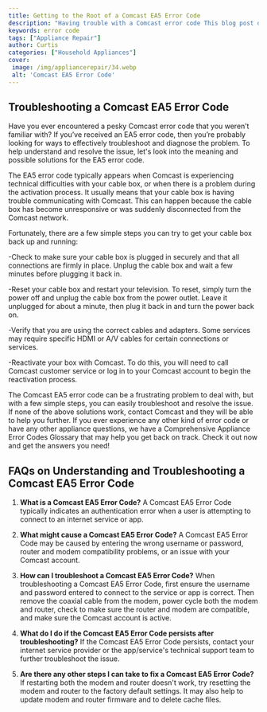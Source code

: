 ```yaml
---
title: Getting to the Root of a Comcast EA5 Error Code
description: "Having trouble with a Comcast error code This blog post dives deep into the root cause of EA5 error codes and explains the simple steps you can take to resolve the issue"
keywords: error code
tags: ["Appliance Repair"]
author: Curtis
categories: ["Household Appliances"]
cover: 
 image: /img/appliancerepair/34.webp
 alt: 'Comcast EA5 Error Code'
---
```

## Troubleshooting a Comcast EA5 Error Code
Have you ever encountered a pesky Comcast error code that you weren’t familiar with? If you’ve received an EA5 error code, then you’re probably looking for ways to effectively troubleshoot and diagnose the problem. To help understand and resolve the issue, let's look into the meaning and possible solutions for the EA5 error code. 

The EA5 error code typically appears when Comcast is experiencing technical difficulties with your cable box, or when there is a problem during the activation process. It usually means that your cable box is having trouble communicating with Comcast. This can happen because the cable box has become unresponsive or was suddenly disconnected from the Comcast network. 

Fortunately, there are a few simple steps you can try to get your cable box back up and running:

-Check to make sure your cable box is plugged in securely and that all connections are firmly in place. Unplug the cable box and wait a few minutes before plugging it back in. 

-Reset your cable box and restart your television. To reset, simply turn the power off and unplug the cable box from the power outlet. Leave it unplugged for about a minute, then plug it back in and turn the power back on. 

-Verify that you are using the correct cables and adapters. Some services may require specific HDMI or A/V cables for certain connections or services.

-Reactivate your box with Comcast. To do this, you will need to call Comcast customer service or log in to your Comcast account to begin the reactivation process. 

The Comcast EA5 error code can be a frustrating problem to deal with, but with a few simple steps, you can easily troubleshoot and resolve the issue. If none of the above solutions work, contact Comcast and they will be able to help you further. If you ever experience any other kind of error code or have any other appliance questions, we have a Comprehensive Appliance Error Codes Glossary that may help you get back on track. Check it out now and get the answers you need!
## FAQs on Understanding and Troubleshooting a Comcast EA5 Error Code 

1. **What is a Comcast EA5 Error Code?** 
A Comcast EA5 Error Code typically indicates an authentication error when a user is attempting to connect to an internet service or app. 

2. **What might cause a Comcast EA5 Error Code?**
A Comcast EA5 Error Code may be caused by entering the wrong username or password, router and modem compatibility problems, or an issue with your Comcast account. 

3. **How can I troubleshoot a Comcast EA5 Error Code?** 
When troubleshooting a Comcast EA5 Error Code, first ensure the username and password entered to connect to the service or app is correct. Then remove the coaxial cable from the modem, power cycle both the modem and router, check to make sure the router and modem are compatible, and make sure the Comcast account is active. 

4. **What do I do if the Comcast EA5 Error Code persists after troubleshooting?** 
If the Comcast EA5 Error Code persists, contact your internet service provider or the app/service's technical support team to further troubleshoot the issue. 

5. **Are there any other steps I can take to fix a Comcast EA5 Error Code?** 
If restarting both the modem and router doesn't work, try resetting the modem and router to the factory default settings. It may also help to update modem and router firmware and to delete cache files.
